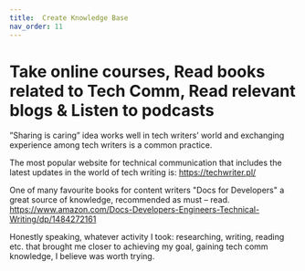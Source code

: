 ```yaml
---
title:  Create Knowledge Base
nav_order: 11
---
```



# Take online courses, Read books related to Tech Comm, Read relevant blogs & Listen to podcasts



”Sharing is caring” idea works well in tech writers’ world and exchanging experience among tech writers is a common practice. 

The most popular website for technical communication that includes the latest updates in the world of tech writing is: 
https://techwriter.pl/


One of many favourite books for content writers "Docs for Developers" a great source of knowledge, recommended as must – read.
https://www.amazon.com/Docs-Developers-Engineers-Technical-Writing/dp/1484272161

Honestly speaking, whatever activity I took: researching, writing, reading etc. that brought me closer to achieving my goal, gaining tech comm knowledge, I believe was worth trying.

